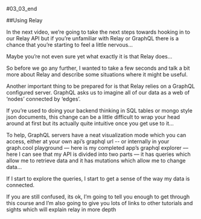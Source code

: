 #03_03_end

##Using Relay

In the next video, we’re going to take the next steps towards hooking in to our Relay API but if you’re unfamiliar with Relay or GraphQL there is a chance that you’re starting to feel a little nervous...

Maybe you’re not even sure yet what exactly it is that Relay does...

So before we go any further, I wanted to take a few seconds and talk a bit more about Relay and describe some situations where it might be useful.

Another important thing to be prepared for is that Relay relies on a GraphQL configured server. GraphQL asks us to imagine all of our data as a web of ‘nodes’ connected by ‘edges’.

If you’re used to doing your backend thinking in SQL tables or mongo style json documents, this change can be a little difficult to wrap your head around at first but its actually quite intuitive once you get use to it...

To help, GraphQL servers have a neat visualization mode which you can access, either at your own api’s graphql url -- or internally in your graph.cool playground –– here is my completed app’s graphql explorer –– here I can see that my API is divided into two parts –– it has queries which allow me to retrieve data and it has mutations which allow me to change data...

If I start to explore the queries, I start to get a sense of the way my data is connected.

If you are still confused, its ok, I’m going to tell you enough to get through this course and I’m also going to give you lots of links to other tutorials and sights which will explain relay in more depth  
